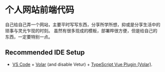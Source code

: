 # 个人网站前端代码

自己给自己弄一个网站，主要平时写写东西，分享所学所想，抑或是分享生活中的琐事与灵光乍现的时刻。
虽然有很多现成的模板，部署晔很方便，但是给自己的东西，一定要特别一点。

## Recommended IDE Setup

- [VS Code](https://code.visualstudio.com/) + [Volar](https://marketplace.visualstudio.com/items?itemName=Vue.volar) (and disable Vetur) + [TypeScript Vue Plugin (Volar)](https://marketplace.visualstudio.com/items?itemName=Vue.vscode-typescript-vue-plugin).
